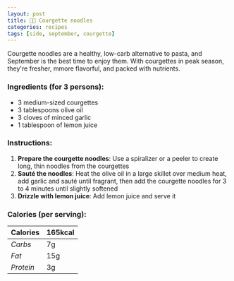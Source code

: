 ```yaml
---
layout: post
title: 👨‍🍳 Courgette noodles
categories: recipes
tags: [side, september, courgette]
---
```


Courgette noodles are a healthy, low-carb alternative to pasta, and September is the best time to enjoy them. With courgettes in peak season, they're fresher, mmore flavorful, and packed with nutrients.

### Ingredients (for 3 persons):
- 3 medium-sized courgettes
- 3 tablespoons olive oil
- 3 cloves of minced garlic
- 1 tablespoon of lemon juice

### Instructions:

1. **Prepare the courgette noodles**: Use a spiralizer or a peeler to create long, thin noodles from the courgettes
2. **Sauté the noodles**: Heat the olive oil in a large skillet over medium heat, add garlic and sauté until fragrant, then add the courgette noodles for 3 to 4 minutes until slightly softened
3. **Drizzle with lemon juice**: Add lemon juice and serve it

### Calories (per serving):

| **Calories** | 165kcal |
| ----------- | ----------- |
| *Carbs* | 7g |
| *Fat* | 15g |
| *Protein* | 3g |